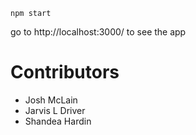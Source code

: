 `npm start`

go to http://localhost:3000/ to see the app

# Contributors

- Josh McLain
- Jarvis L Driver
- Shandea Hardin
